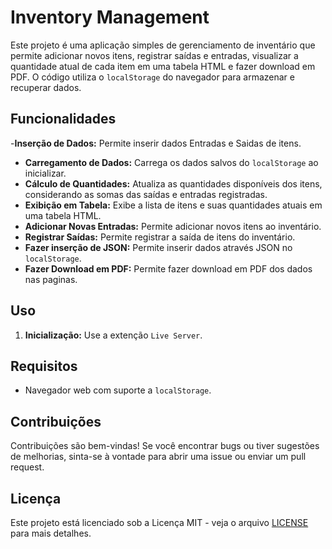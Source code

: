 # Inventory Management

Este projeto é uma aplicação simples de gerenciamento de inventário que permite adicionar novos itens, registrar saídas e entradas, visualizar a quantidade atual de cada item em uma tabela HTML e fazer download em PDF. O código utiliza o `localStorage` do navegador para armazenar e recuperar dados.

## Funcionalidades
-**Inserção de Dados:** Permite inserir dados Entradas e Saidas de itens.
- **Carregamento de Dados:** Carrega os dados salvos do `localStorage` ao inicializar.
- **Cálculo de Quantidades:** Atualiza as quantidades disponíveis dos itens, considerando as somas das saídas e entradas registradas.
- **Exibição em Tabela:** Exibe a lista de itens e suas quantidades atuais em uma tabela HTML.
- **Adicionar Novas Entradas:** Permite adicionar novos itens ao inventário.
- **Registrar Saídas:** Permite registrar a saída de itens do inventário.
- **Fazer inserção de JSON:** Permite inserir dados através JSON no `localStorage`.
- **Fazer Download em PDF:** Permite fazer download em PDF dos dados nas paginas.

## Uso

1. **Inicialização:** Use a extenção `Live Server`.

## Requisitos

- Navegador web com suporte a `localStorage`.

## Contribuições

Contribuições são bem-vindas! Se você encontrar bugs ou tiver sugestões de melhorias, sinta-se à vontade para abrir uma issue ou enviar um pull request.

## Licença

Este projeto está licenciado sob a Licença MIT - veja o arquivo [LICENSE](https://github.com/Raposa-Dev/Inventory-management/blob/main/LICENSE) para mais detalhes.


